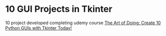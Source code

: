 # 10 GUI Projects in Tkinter<br>
10 project developed completing udemy course [The Art of Doing: Create 10 Python GUIs with Tkinter Today!](https://www.udemy.com/share/103CoOAEIfcF5RQXoB/)